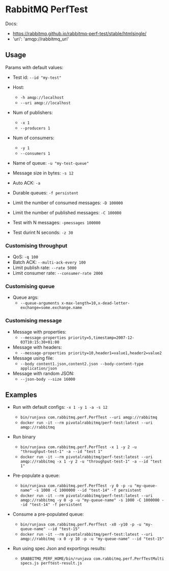 # RabbitMQ PerfTest

Docs:

* https://rabbitmq.github.io/rabbitmq-perf-test/stable/htmlsingle/
* 'uri': 'amqp://rabbitmq_uri'

## Usage

Params with default values:

* Test id: `--id "my-test"`
* Host:
  * `-h amqp://localhost`
  * `--uri amqp://localhost`
* Num of publishers:
  * `-x 1`
  * `--producers 1`
* Num of consumers:
  * `-y 1`
  * `--consumers 1`
* Name of queue: `-u "my-test-queue"`
* Message size in bytes: `-s 12`
* Auto ACK: `-a`
* Durable queues: `-f persistent`

* Limit the number of consumed messages: `-D 100000`
* Limit the number of published messages: `-C 100000`
* Test with N messages: `-pmessages 100000`
* Test durint N seconds: `-z 30`

### Customising throughput

* QoS: `-q 100`
* Batch ACK: `--multi-ack-every 100`
* Limit publish rate: `--rate 5000`
* Limit consumer rate: `--consumer-rate 2000`

### Customising queue

* Queue args:
  * `--queue-arguments x-max-length=10,x-dead-letter-exchange=some.exchange.name`

### Customising message

* Message with properties:
  * `--message-properties priority=5,timestamp=2007-12-03T10:15:30+01:00`
* Message with headers:
  * `--message-properties priority=10,header1=value1,header2=value2`
* Message using file:
  * `--body content1.json,content2.json --body-content-type application/json`
* Message with random JSON:
  * `--json-body --size 16000`

## Examples

* Run with default configs: `-x 1 -y 1 -a -s 12`
  * `bin/runjava com.rabbitmq.perf.PerfTest --uri amqp://rabbitmq`
  * `docker run -it --rm pivotalrabbitmq/perf-test:latest --uri amqp://rabbitmq`

* Run binary
  * `bin/runjava com.rabbitmq.perf.PerfTest -x 1 -y 2 -u "throughput-test-1" -a --id "test 1"`
  * `docker run -it --rm pivotalrabbitmq/perf-test:latest --uri amqp://rabbitmq -x 1 -y 2 -u "throughput-test-1" -a --id "test 1"`

* Pre-populate a queue:
  * `bin/runjava com.rabbitmq.perf.PerfTest -y 0 -p -u "my-queue-name" -s 1000 -C 1000000 --id "test-14" -f persistent`
  * `docker run -it --rm pivotalrabbitmq/perf-test:latest --uri amqp://rabbitmq -y 0 -p -u "my-queue-name" -s 1000 -C 1000000 --id "test-14" -f persistent`

* Consume a pre-populated queue:
  * `bin/runjava com.rabbitmq.perf.PerfTest -x0 -y10 -p -u "my-queue-name" --id "test-15"`
  * `docker run -it --rm pivotalrabbitmq/perf-test:latest --uri amqp://rabbitmq -x 0 -y 10 -p -u "my-queue-name" --id "test-15"`

* Run using spec Json and exportings results:
  * `$RABBITMQ_PERF_HOME/bin/runjava com.rabbitmq.perf.PerfTestMulti specs.js perftest-result.js`

